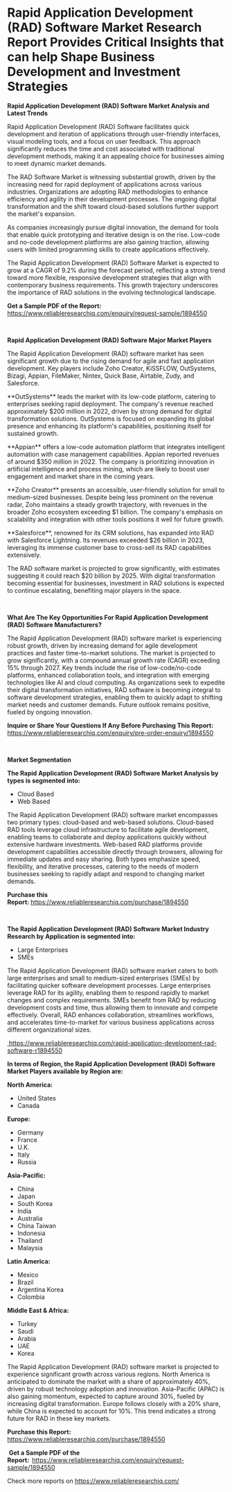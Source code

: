 <p><h1>Rapid Application Development (RAD) Software Market Research Report Provides Critical Insights that can help Shape Business Development and Investment Strategies</h1></p><p><strong>Rapid Application Development (RAD) Software Market Analysis and Latest Trends</strong></p>
<p><p>Rapid Application Development (RAD) Software facilitates quick development and iteration of applications through user-friendly interfaces, visual modeling tools, and a focus on user feedback. This approach significantly reduces the time and cost associated with traditional development methods, making it an appealing choice for businesses aiming to meet dynamic market demands.</p><p>The RAD Software Market is witnessing substantial growth, driven by the increasing need for rapid deployment of applications across various industries. Organizations are adopting RAD methodologies to enhance efficiency and agility in their development processes. The ongoing digital transformation and the shift toward cloud-based solutions further support the market's expansion. </p><p>As companies increasingly pursue digital innovation, the demand for tools that enable quick prototyping and iterative design is on the rise. Low-code and no-code development platforms are also gaining traction, allowing users with limited programming skills to create applications effectively. </p><p>The Rapid Application Development (RAD) Software Market is expected to grow at a CAGR of 9.2% during the forecast period, reflecting a strong trend toward more flexible, responsive development strategies that align with contemporary business requirements. This growth trajectory underscores the importance of RAD solutions in the evolving technological landscape.</p></p>
<p><strong>Get a Sample PDF of the Report:&nbsp;</strong> <a href="https://www.reliableresearchiq.com/enquiry/request-sample/1894550?utm_campaign=1123&utm_medium=2&utm_source=Github&utm_content=ia&utm_term=13012025&utm_id=rapid-application-development-rad-software">https://www.reliableresearchiq.com/enquiry/request-sample/1894550</a></p>
<p>&nbsp;</p>
<p><strong>Rapid Application Development (RAD) Software Major Market Players</strong></p>
<p><p>The Rapid Application Development (RAD) software market has seen significant growth due to the rising demand for agile and fast application development. Key players include Zoho Creator, KiSSFLOW, OutSystems, Bizagi, Appian, FileMaker, Nintex, Quick Base, Airtable, Zudy, and Salesforce.</p><p>**OutSystems** leads the market with its low-code platform, catering to enterprises seeking rapid deployment. The company's revenue reached approximately $200 million in 2022, driven by strong demand for digital transformation solutions. OutSystems is focused on expanding its global presence and enhancing its platform's capabilities, positioning itself for sustained growth.</p><p>**Appian** offers a low-code automation platform that integrates intelligent automation with case management capabilities. Appian reported revenues of around $350 million in 2022. The company is prioritizing innovation in artificial intelligence and process mining, which are likely to boost user engagement and market share in the coming years.</p><p>**Zoho Creator** presents an accessible, user-friendly solution for small to medium-sized businesses. Despite being less prominent on the revenue radar, Zoho maintains a steady growth trajectory, with revenues in the broader Zoho ecosystem exceeding $1 billion. The company's emphasis on scalability and integration with other tools positions it well for future growth.</p><p>**Salesforce**, renowned for its CRM solutions, has expanded into RAD with Salesforce Lightning. Its revenues exceeded $26 billion in 2023, leveraging its immense customer base to cross-sell its RAD capabilities extensively.</p><p>The RAD software market is projected to grow significantly, with estimates suggesting it could reach $20 billion by 2025. With digital transformation becoming essential for businesses, investment in RAD solutions is expected to continue escalating, benefiting major players in the space.</p></p>
<p>&nbsp;</p>
<p><strong>What Are The Key Opportunities For Rapid Application Development (RAD) Software Manufacturers?</strong></p>
<p><p>The Rapid Application Development (RAD) software market is experiencing robust growth, driven by increasing demand for agile development practices and faster time-to-market solutions. The market is projected to grow significantly, with a compound annual growth rate (CAGR) exceeding 15% through 2027. Key trends include the rise of low-code/no-code platforms, enhanced collaboration tools, and integration with emerging technologies like AI and cloud computing. As organizations seek to expedite their digital transformation initiatives, RAD software is becoming integral to software development strategies, enabling them to quickly adapt to shifting market needs and customer demands. Future outlook remains positive, fueled by ongoing innovation.</p></p>
<p><strong>Inquire or Share Your Questions If Any Before Purchasing This Report:</strong> <a href="https://www.reliableresearchiq.com/enquiry/pre-order-enquiry/1894550?utm_campaign=1123&utm_medium=2&utm_source=Github&utm_content=ia&utm_term=13012025&utm_id=rapid-application-development-rad-software">https://www.reliableresearchiq.com/enquiry/pre-order-enquiry/1894550</a></p>
<p>&nbsp;</p>
<p><strong>Market Segmentation</strong></p>
<p><strong>The Rapid Application Development (RAD) Software Market Analysis by types is segmented into:</strong></p>
<p><ul><li>Cloud Based</li><li>Web Based</li></ul></p>
<p><p>The Rapid Application Development (RAD) software market encompasses two primary types: cloud-based and web-based solutions. Cloud-based RAD tools leverage cloud infrastructure to facilitate agile development, enabling teams to collaborate and deploy applications quickly without extensive hardware investments. Web-based RAD platforms provide development capabilities accessible directly through browsers, allowing for immediate updates and easy sharing. Both types emphasize speed, flexibility, and iterative processes, catering to the needs of modern businesses seeking to rapidly adapt and respond to changing market demands.</p></p>
<p><strong>Purchase this Report:&nbsp;</strong><a href="https://www.reliableresearchiq.com/purchase/1894550?utm_campaign=1123&utm_medium=2&utm_source=Github&utm_content=ia&utm_term=13012025&utm_id=rapid-application-development-rad-software">https://www.reliableresearchiq.com/purchase/1894550</a></p>
<p>&nbsp;</p>
<p><strong>The Rapid Application Development (RAD) Software Market Industry Research by Application is segmented into:</strong></p>
<p><ul><li>Large Enterprises</li><li>SMEs</li></ul></p>
<p><p>The Rapid Application Development (RAD) software market caters to both large enterprises and small to medium-sized enterprises (SMEs) by facilitating quicker software development processes. Large enterprises leverage RAD for its agility, enabling them to respond rapidly to market changes and complex requirements. SMEs benefit from RAD by reducing development costs and time, thus allowing them to innovate and compete effectively. Overall, RAD enhances collaboration, streamlines workflows, and accelerates time-to-market for various business applications across different organizational sizes.</p></p>
<p><a href="https://www.reliableresearchiq.com/rapid-application-development-rad-software-r1894550?utm_campaign=1123&utm_medium=2&utm_source=Github&utm_content=ia&utm_term=13012025&utm_id=rapid-application-development-rad-software">&nbsp;https://www.reliableresearchiq.com/rapid-application-development-rad-software-r1894550</a></p>
<p><strong>In terms of Region, the Rapid Application Development (RAD) Software Market Players available by Region are:</strong></p>
<p>
    <p> <strong> North America: </strong>
        <ul>
            <li>United States</li>
            <li>Canada</li>
        </ul>
        </p> 
    <p> <strong> Europe: </strong>
        <ul>
            <li>Germany</li>
            <li>France</li>
            <li>U.K.</li>
            <li>Italy</li>
            <li>Russia</li>
        </ul>
        </p> 
    <p> <strong> Asia-Pacific: </strong>
        <ul>
            <li>China</li>
            <li>Japan</li>
            <li>South Korea</li>
            <li>India</li>
            <li>Australia</li>
            <li>China Taiwan</li>
            <li>Indonesia</li>
            <li>Thailand</li>
            <li>Malaysia</li>
        </ul>
        </p> 
    <p> <strong> Latin America: </strong>
        <ul>
            <li>Mexico</li>
            <li>Brazil</li>
            <li>Argentina Korea</li>
            <li>Colombia</li>
        </ul>
        </p> 
    <p> <strong> Middle East & Africa: </strong>
        <ul>
            <li>Turkey</li>
            <li>Saudi</li>
            <li>Arabia</li>
            <li>UAE</li>
            <li>Korea</li>
        </ul>
    </p>
    </p>
<p><p>The Rapid Application Development (RAD) software market is projected to experience significant growth across various regions. North America is anticipated to dominate the market with a share of approximately 40%, driven by robust technology adoption and innovation. Asia-Pacific (APAC) is also gaining momentum, expected to capture around 30%, fueled by increasing digital transformation. Europe follows closely with a 20% share, while China is expected to account for 10%. This trend indicates a strong future for RAD in these key markets.</p></p>
<p><strong>Purchase this Report: </strong><a href="https://www.reliableresearchiq.com/purchase/1894550?utm_campaign=1123&utm_medium=2&utm_source=Github&utm_content=ia&utm_term=13012025&utm_id=rapid-application-development-rad-software">https://www.reliableresearchiq.com/purchase/1894550</a></p>
<p>&nbsp;<strong>Get a Sample PDF of the Report:&nbsp;&nbsp;</strong><a href="https://www.reliableresearchiq.com/enquiry/request-sample/1894550?utm_campaign=1123&utm_medium=2&utm_source=Github&utm_content=ia&utm_term=13012025&utm_id=rapid-application-development-rad-software">https://www.reliableresearchiq.com/enquiry/request-sample/1894550</a></p>
<p><strong></strong></p>
<p>Check more reports on <a href="https://www.reliableresearchiq.com/?utm_campaign=1123&utm_medium=2&utm_source=Github&utm_content=ia&utm_term=13012025&utm_id=rapid-application-development-rad-software">https://www.reliableresearchiq.com/</a></p>